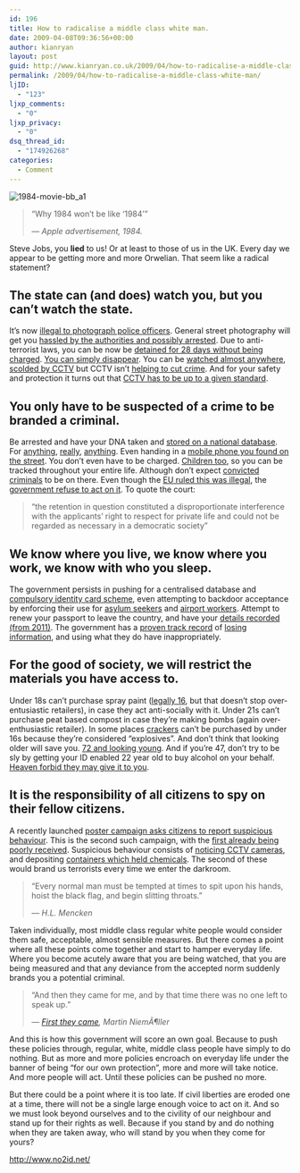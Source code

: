 ```yaml
---
id: 196
title: How to radicalise a middle class white man.
date: 2009-04-08T09:36:56+00:00
author: kianryan
layout: post
guid: http://www.kianryan.co.uk/2009/04/how-to-radicalise-a-middle-class-white-man/
permalink: /2009/04/how-to-radicalise-a-middle-class-white-man/
ljID:
  - "123"
ljxp_comments:
  - "0"
ljxp_privacy:
  - "0"
dsq_thread_id:
  - "174926268"
categories:
  - Comment
---
```

<img src="/assets/images/2009/04/1984-movie-bb_a1-300x162.jpg" alt="1984-movie-bb_a1" title="1984-movie-bb_a1"   class="alignright size-medium wp-image-197" srcset="/assets/images/2009/04/1984-movie-bb_a1-300x162.jpg 300w, /assets/images/2009/04/1984-movie-bb_a1.jpg 590w" sizes="(max-width: 300px) 100vw, 300px" />

> “Why 1984 won’t be like ‘1984’”
> 
> _— Apple advertisement, 1984._

Steve Jobs, you **lied** to us! Or at least to those of us in the UK. Every day we appear to be getting more and more Orwelian. That seem like a radical statement?

## The state can (and does) watch you, but you can’t watch the state.

It’s now [illegal to photograph police officers](http://www.bjp-online.com/public/showPage.html?page=836675). General street photography will get you [hassled by the authorities and possibly arrested](http://www.flickr.com/photos/maciejdakowicz/1020877791/). Due to anti-terrorist laws, you can be now be [detained for 28 days without being charged](http://news.bbc.co.uk/1/hi/uk_politics/4715478.stm). [You can simply disappear](http://www.wsws.org/articles/2002/nov2002/guan-n09.shtml). You can be [watched almost anywhere](http://news.bbc.co.uk/1/hi/uk/6108496.stm), [scolded by CCTV](http://news.bbc.co.uk/1/hi/england/6524495.stm) but CCTV isn’t [helping to cut crime](http://news.bbc.co.uk/1/hi/uk/7384843.stm). And for your safety and protection it turns out that [CCTV has to be up to a given standard](http://news.bbc.co.uk/1/hi/england/london/7971436.stm).

## You only have to be suspected of a crime to be branded a criminal.

Be arrested and have your DNA taken and [stored on a national database](http://en.wikipedia.org/wiki/UK_National_DNA_Database). For [anything](http://www.dailymail.co.uk/news/article-1164447/Anglers-arrested-DNA-tested-anti-terror-police-using-laser-pens-scare-ducks.html), [really](http://news.bbc.co.uk/1/hi/uk_politics/7933753.stm), [anything](http://www.metro.co.uk/news/article.html?in_article_id=98741&in_page_id=34). Even handing in a [mobile phone you found on the street](http://www.dailymail.co.uk/news/article-1166411/Student-finds-mobile-phone-celebrating-18th-ARRESTED-handing-police.html). You don’t even have to be charged. [Children too](http://www.dailymail.co.uk/news/article-528857/1-5m-children-DNA-taken-year-amid-claims-universal-database-stealth.html), so you can be tracked throughout your entire life. Although don’t expect [convicted criminals](http://news.bbc.co.uk/1/hi/uk_politics/7785495.stm) to be on there. Even though the [EU ruled this was illegal](http://news.bbc.co.uk/1/hi/uk/7765484.stm), the [government refuse to act on it](http://news.bbc.co.uk/1/hi/uk/7764069.stm). To quote the court:

> “the retention in question constituted a disproportionate interference with the applicants’ right to respect for private life and could not be regarded as necessary in a democratic society”

## We know where you live, we know where you work, we know with who you sleep.

The government persists in pushing for a centralised database and [compulsory identity card scheme](http://en.wikipedia.org/wiki/British_national_identity_card), even attempting to backdoor acceptance by enforcing their use for [asylum seekers](http://news.bbc.co.uk/1/hi/uk_politics/1802847.stm) and [airport workers](http://www.airport-int.com/news/2008/02/21/biometric-id-cards-for-uk-airport-workers). Attempt to renew your passport to leave the country, and have your [details recorded (from 2011)](http://www.dailymail.co.uk/news/article-441329/Dont-like-ID-cards-Hand-passport.html). The government has a [proven track record](http://news.bbc.co.uk/1/hi/uk_politics/7103566.stm) of [losing information](http://news.bbc.co.uk/1/hi/uk_politics/7575989.stm), and using what they do have inappropriately.

## For the good of society, we will restrict the materials you have access to.

Under 18s can’t purchase spray paint ([legally 16](http://www.respect.gov.uk/members/article.aspx?id=7612), but that doesn’t stop over-entusiastic retailers), in case they act anti-socially with it. Under 21s can’t purchase peat based compost in case they’re making bombs (again over-enthusiastic retailer). In some places [crackers](http://news.bbc.co.uk/1/hi/england/north_yorkshire/7791663.stm) can’t be purchased by under 16s because they’re considered “explosives”. And don’t think that looking older will save you. [72 and looking young](http://news.bbc.co.uk/1/hi/england/merseyside/7003325.stm). And if you’re 47, don’t try to be sly by getting your ID enabled 22 year old to buy alcohol on your behalf. [Heaven forbid they may give it to you](http://news.bbc.co.uk/1/hi/england/sussex/7092723.stm).

## It is the responsibility of all citizens to spy on their fellow citizens.

A recently launched [poster campaign asks citizens to report suspicious behaviour](http://www.met.police.uk/campaigns/counter_terrorism/index.htm). This is the second such campaign, with the [first already being poorly received](http://www.amateurphotographer.co.uk/news/Antiterror_police_defend_campaign_targeting_suspicious_behaviour_of_people_with_cameras_news_195594.html). Suspicious behaviour consists of [noticing CCTV cameras](http://www.met.police.uk/campaigns/counter_terrorism/sheet_road_cctv.pdf), and depositing [containers which held chemicals](http://www.met.police.uk/campaigns/counter_terrorism/sheet_road_chem.pdf). The second of these would brand us terrorists every time we enter the darkroom.

> “Every normal man must be tempted at times to spit upon his hands, hoist the black flag, and begin slitting throats.”
> 
> _— H.L. Mencken_

Taken individually, most middle class regular white people would consider them safe, acceptable, almost sensible measures. But there comes a point where all these points come together and start to hamper everyday life. Where you become acutely aware that you are being watched, that you are being measured and that any deviance from the accepted norm suddenly brands you a potential criminal.

> “And then they came for me, and by that time there was no one left to speak up.”
> 
> _— [First they came](http://en.wikipedia.org/wiki/First_they_came...), Martin NiemÃ¶ller_

And this is how this government will score an own goal. Because to push these policies through, regular, white, middle class people have simply to do nothing. But as more and more policies encroach on everyday life under the banner of being “for our own protection”, more and more will take notice. And more people will act. Until these policies can be pushed no more.

But there could be a point where it is too late. If civil liberties are eroded one at a time, there will not be a single large enough voice to act on it. And so we must look beyond ourselves and to the civility of our neighbour and stand up for their rights as well. Because if you stand by and do nothing when they are taken away, who will stand by you when they come for yours?

<http://www.no2id.net/>